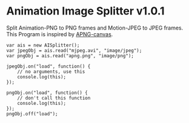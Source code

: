 Animation Image Splitter v1.0.1
==========

Split Animation-PNG to PNG frames and Motion-JPEG to JPEG frames.  
This Program is inspired by [APNG-canvas].  

	var ais = new AISplitter();
	var jpegObj = ais.read("mjpeg.avi", "image/jpeg");
	var pngObj = ais.read("apng.png", "image/png");
	
	jpegObj.on("load", function() {
		// no arguments, use this
		console.log(this);
	});

	pngObj.on("load", function() {
		// don't call this function
		console.log(this);
	});
	pngObj.off("load");


[APNG-canvas]:https://github.com/davidmz/apng-canvas 
